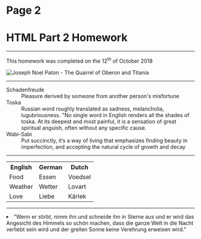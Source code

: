 <h1>Page 2</h1>
<h1>HTML Part 2 Homework</h1>
<hr>
<p>This homework was completed on the 12<sup>th</sup> of October 2018 </p>
<img src="https://upload.wikimedia.org/wikipedia/commons/2/25/Sir_Joseph_Noel_Paton_-_The_Quarrel_of_Oberon_and_Titania_-_Google_Art_Project_2.jpg" alt="Joseph Noel Paton - The Quarrel of Oberon and Titania">
<hr>
<dl>
  <dt>Schadenfreude</dt>
  <dd>Pleasure derived by someone from another person's misfortune</dd>
  <dt>Toska</dt>
  <dd>Russian word roughly translated as sadness, melancholia, lugubriousness. "No single word in English renders all the shades of toska. At its deepest and most painful, it is a sensation of great spiritual anguish, often without any specific cause.</dd>
  <dt>Wabi-Sabi</dt>
  <dd>Put succinctly, it’s a way of living that emphasizes finding beauty in imperfection, and accepting the natural cycle of growth and decay</dd>
</dl>
<hr>
<table>
  <tr>
    <th>English</th>
    <th>German</th>
    <th>Dutch</th>
  </tr>
  <tr>
    <td>Food</td>
    <td>Essen</td>
    <td>Voedsel</td>
  </tr>
  <tr>
    <td>Weather</td>
    <td>Wetter</td>
    <td>Lovart</td>
  </tr>
  <tr>
    <td>Love</td>
    <td>Liebe</td>
    <td>Kärlek</td>
  </tr>
</table>
<hr>
 <li lang="de"> "Wenn er stirbt, nimm ihn und schneide ihn in Sterne aus und er wird das Angesicht des Himmels so schön machen, dass die ganze Welt in die Nacht verliebt sein wird und der grellen Sonne keine Verehrung erweisen wird." </li lang="de"> 
